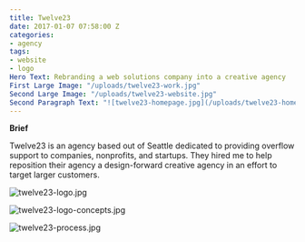 ```yaml
---
title: Twelve23
date: 2017-01-07 07:58:00 Z
categories:
- agency
tags:
- website
- logo
Hero Text: Rebranding a web solutions company into a creative agency
First Large Image: "/uploads/twelve23-work.jpg"
Second Large Image: "/uploads/twelve23-website.jpg"
Second Paragraph Text: "![twelve23-homepage.jpg](/uploads/twelve23-homepage.jpg)"
---
```


**Brief**

Twelve23 is an agency based out of Seattle dedicated to providing overflow support to companies, nonprofits, and startups. They hired me to help reposition their agency a design-forward creative agency in an effort to target larger customers.

![twelve23-logo.jpg](/uploads/twelve23-logo.jpg)

![twelve23-logo-concepts.jpg](/uploads/twelve23-logo-concepts.jpg)

![twelve23-process.jpg](/uploads/twelve23-process.jpg)


